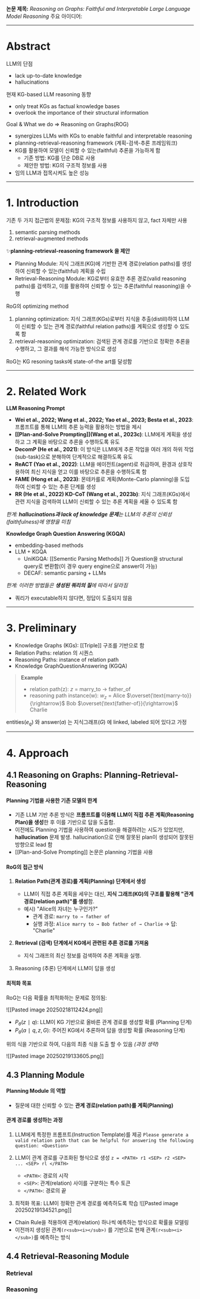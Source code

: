 
**논문 제목:** *Reasoning on Graphs: Faithful and Interpretable Large Language Model Reasoning*
주요 아이디어: 
***
# Abstract

LLM의 단점
* lack up-to-date knowledge
* hallucinations

현재 KG-based LLM reasoning 동향
* only treat KGs as factual knowledge bases
* overlook the importance of their structural information

Goal & What we do => Reasoning on Graphs(ROG)
* synergizes LLMs with KGs to enable faithful and interpretable reasoning
* planning-retrieval-reasoning framework (계획-검색-추론 프레임워크)
* KG를 활용하여 모델이 신뢰할 수 있는(faithful) 추론을 가능하게 함
	* 기존 방법: KG를 단순 DB로 사용
	* 제안한 방법: KG의 구조적 정보를 사용
* 임의 LLM과 접목시켜도 높은 성능

***
# 1. Introduction

기존 두 가지 접근법의 문제점: KG의 구조적 정보를 사용하지 않고, fact 자체만 사용
1) semantic parsing methods
2) retrieval-augmented methods

✨**planning-retrieval-reasoning framework 을 제안**
* Planning Module: 지식 그래프(KG)에 기반한 관계 경로(relation paths)를 생성하여 신뢰할 수 있는(faithful) 계획을 수립
* Retrieval-Reasoning Module: KG로부터 유효한 추론 경로(valid reasoning paths)를 검색하고, 이를 활용하여 신뢰할 수 있는 추론(faithful reasoning)을 수행

RoG의 optimizing method
1) planning optimization: 지식 그래프(KGs)로부터 지식을 추출(distill)하여 LLM이 신뢰할 수 있는 관계 경로(faithful relation paths)를 계획으로 생성할 수 있도록 함
2) retrieval-reasoning optimization: 검색된 관계 경로를 기반으로 정확한 추론을 수행하고, 그 결과를 해석 가능한 방식으로 생성

RoG는 KG resoning tasks에 state-of-the art를 달성함

***

# 2. Related Work

**LLM Reasoning Prompt**
- **Wei et al., 2022; Wang et al., 2022; Yao et al., 2023; Besta et al., 2023**:  프롬프트를 통해 LLM의 추론 능력을 활용하는 방법을 제시
- **[[Plan-and-Solve Prompting]](Wang et al., 2023c)**: LLM에게 계획을 생성하고 그 계획을 바탕으로 추론을 수행하도록 유도
- **DecomP (He et al., 2021)**: 이 방식은 LLM에게 추론 작업을 여러 개의 하위 작업(sub-task)으로 분해하여 단계적으로 해결하도록 유도
- **ReACT (Yao et al., 2022)**: LLM을 에이전트(agent)로 취급하여, 환경과 상호작용하여 최신 지식을 얻고 이를 바탕으로 추론을 수행하도록 함
- **FAME (Hong et al., 2023)**: 몬테카를로 계획(Monte-Carlo planning)을 도입하여 신뢰할 수 있는 추론 단계를 생성
- **RR (He et al., 2022) KD-CoT (Wang et al., 2023b)**: 지식 그래프(KGs)에서 관련 지식을 검색하여 LLM이 신뢰할 수 있는 추론 계획을 세울 수 있도록 함

*한계: **hallucinations과 lack of knowledge 문제**는 LLM의 추론의 신뢰성(faithfulness)에 영향을 미침*


**Knowledge Graph Question Answering (KGQA)**
* embedding-based methods
* LLM + KGQA
	* UniKGQA: [[Sementic Parsing Methods]] 가 Question을 structural query로 변환함(이 경우 query engine으로 answer이 가능)
	* DECAF: semantic parsing + LLMs

*한계: 이러한 방법들은 **생성된 쿼리의 질**에 따라서 달라짐*
* 쿼리가 executable하지 않다면, 정답이 도출되지 않음

***

# 3. Preliminary

* Knowledge Graphs (KGs): [[Triple]] 구조를 기반으로 함
* Relation Paths: relation 의 시퀀스
* Reasoning Paths: instance of relation path
* Knowledge GraphQuestionAnswering (KGQA)

> **Example**
> * relation path(z): $z$ = marry_to $\rightarrow$ father_of
> * reasoning path instance(w): $w_z$ = Alice $\overset{\text{marry-to}}{\rightarrow}$ Bob $\overset{\text{father-of}}{\rightarrow}$ Charlie

entities($e_q$) 와 answer($a$) 는 지식그래프($G$) 에 linked, labeled 되어 있다고 가정

***

# 4. Approach

## 4.1 Reasoning on Graphs: Planning-Retrieval-Reasoning

#### Planning 기법을 사용한 기존 모델의 한계

* 기존 LLM 기반 추론 방식은 **프롬프트를 이용해 LLM이 직접 추론 계획(Reasoning Plan)을 생성**한 후 이를 기반으로 답을 도출함.
* 이전에도 Planning 기법을 사용하여 question을 해결하려는 시도가 있었지만, **hallucination** 문제 발생. hallucination으로 인해 잘못된 plan이 생성되어 잘못된 방향으로 lead 함
* [[Plan-and-Solve Prompting]] 논문은 planning 기법을 사용

#### **RoG의 접근 방식**

1. **Relation Path(관계 경로)를 계획(Planning) 단계에서 생성**
	* LLM이 직접 추론 계획을 세우는 대신, **지식 그래프(KG)의 구조를 활용해 "관계 경로(relation path)"를 생성**함.
	- 예시) "Alice의 자녀는 누구인가?"
	    - 관계 경로: `marry to → father of`
	    - 실행 과정: `Alice marry to → Bob father of → Charlie` → 답: "Charlie"

2. **Retrieval (검색) 단계에서 KG에서 관련된 추론 경로를 가져옴**
	- 지식 그래프의 최신 정보를 검색하여 추론 계획을 실행.

3. Reasoning (추론) 단계에서 LLM이 답을 생성

#### **최적화 목표**

RoG는 다음 확률을 최적화하는 문제로 정의됨:

![[Pasted image 20250218112424.png]]
- $P_θ(z∣q)$: LLM이 KG 기반으로 올바른 관계 경로를 생성할 확률 (Planning 단계)
- $P_θ(a∣q,z,G)$: 주어진 KG에서 추론하여 답을 생성할 확률 (Reasoning 단계)

위의 식을 기반으로 하여, 다음의 최종 식을 도출 할 수 있음 *(과정 생략)*

![[Pasted image 20250219133605.png]]

## 4.3 Planning Module

#### Planning Module 의 역할
- 질문에 대한 신뢰할 수 있는 **관계 경로(relation path)를 계획(Planning)**

#### 관계 경로를 생성하는 과정
1. LLM에게 특정한 프롬프트(Instruction Template)를 제공
`Please generate a valid relation path that can be helpful for answering the following question: <Question>`

2.  LLM이 관계 경로를 구조화된 형식으로 생성
`z = <PATH> r1 <SEP> r2 <SEP> ... <SEP> rl </PATH>`
	- `<PATH>`: 경로의 시작
	- `<SEP>`: 관계(relation) 사이를 구분하는 특수 토큰
	- `</PATH>`: 경로의 끝

3. 최적화 목표: LLM이 정확한 관계 경로를 예측하도록 학습
![[Pasted image 20250219134521.png]]
* Chain Rule을 적용하여 관계(relation) 하나씩 예측하는 방식으로 확률을 모델링
* 이전까지 생성된 관계`(r<sub><i></sub>)` 를 기반으로 현재 관계`(r<sub><i></sub>)`를 예측하는 방식

## 4.4 Retrieval-Reasoning Module
### Retrieval


### Reasoning